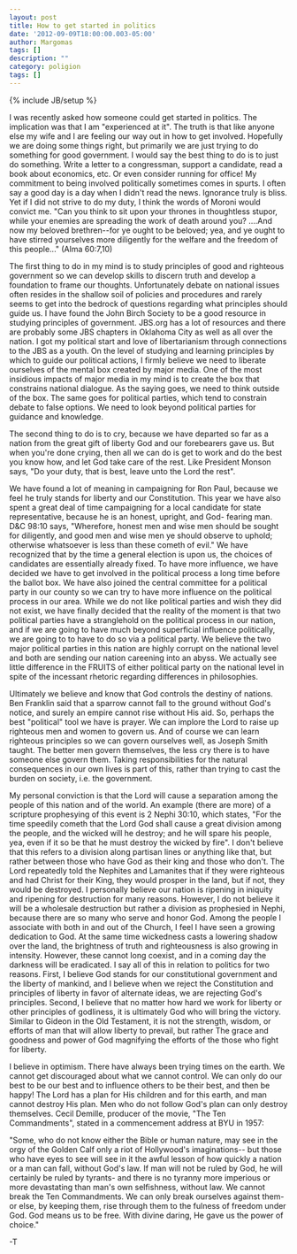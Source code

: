 ```yaml
---
layout: post
title: How to get started in politics
date: '2012-09-09T18:00:00.003-05:00'
author: Margomas
tags: []
description: ""
category: poligion
tags: []
---
```

{% include JB/setup %}

I was recently asked how someone could get started in politics. The
implication was that I am "experienced at it". The truth is that like
anyone else my wife and I are feeling our way out in how to get
involved. Hopefully we are doing some things right, but primarily we
are just trying to do something for good government. I would say the
best thing to do is to just do something. Write a letter to a
congressman, support a candidate, read a book about economics, etc. Or
even consider running for office! My commitment to being involved
politically sometimes comes in spurts. I often say a good day is a day
when I didn't read the news. Ignorance truly is bliss. Yet if I did
not strive to do my duty, I think the words of Moroni would convict
me. "Can you think to sit upon your thrones in thoughtless stupor,
while your enemies are spreading the work of death around you? ....And
now my beloved brethren--for ye ought to be beloved; yea, and ye ought
to have stirred yourselves more diligently for the welfare and the
freedom of this people..." (Alma 60:7,10)


The first thing to do in my mind is to study principles of good and
righteous government so we can develop skills to discern truth and
develop a foundation to frame our thoughts. Unfortunately debate on
national issues often resides in the shallow soil of policies and
procedures and rarely seems to get into the bedrock of questions
regarding what principles should guide us. I have found the John Birch
Society to be a good resource in studying principles of government.
JBS.org has a lot of resources and there are probably some JBS
chapters in Oklahoma City as well as all over the nation. I got my
political start and love of libertarianism through connections to the
JBS as a youth. On the level of studying and learning principles by
which to guide our political actions, I firmly believe we need to
liberate ourselves of the mental box created by major media. One of
the most insidious impacts of major media in my mind is to create the
box that constrains national dialogue. As the saying goes, we need to
think outside of the box. The same goes for political parties, which
tend to constrain debate to false options. We need to look beyond
political parties for guidance and knowledge.



The second thing to do is to cry, because we have departed so far as a
nation from the great gift of liberty God and our forebearers gave us.
But when you're done crying, then all we can do is get to work and do
the best you know how, and let God take care of the rest. Like
President Monson says, "Do your duty, that is best, leave unto the
Lord the rest".



We have found a lot of meaning in campaigning for Ron Paul, because we
feel he truly stands for liberty and our Constitution. This year we
have also spent a great deal of time campaigning for a local candidate
for state representative, because he is an honest, upright, and God-
fearing man. D&C 98:10 says, "Wherefore, honest men and wise men
should be sought for diligently, and good men and wise men ye should
observe to uphold; otherwise whatsoever is less than these cometh of
evil." We have recognized that by the time a general election is upon
us, the choices of candidates are essentially already fixed. To have
more influence, we have decided we have to get involved in the
political process a long time before the ballot box. We have also
joined the central committee for a political party in our county so we
can try to have more influence on the political process in our area.
While we do not like political parties and wish they did not exist, we
have finally decided that the reality of the moment is that two
political parties have a stranglehold on the political process in our
nation, and if we are going to have much beyond superficial influence
politically, we are going to to have to do so via a political party.
We believe the two major political parties in this nation are highly
corrupt on the national level and both are sending our nation
careening into an abyss. We actually see little difference in the
FRUITS of either political party on the national level in spite of the
incessant rhetoric regarding differences in philosophies.



Ultimately we believe and know that God controls the destiny of
nations. Ben Franklin said that a sparrow cannot fall to the ground
without God's notice, and surely an empire cannot rise without His
aid. So, perhaps the best "political" tool we have is prayer. We can
implore the Lord to raise up righteous men and women to govern us. And
of course we can learn righteous principles so we can govern ourselves
well, as Joseph Smith taught. The better men govern themselves, the
less cry there is to have someone else govern them. Taking
responsibilities for the natural consequences in our own lives is part
of this, rather than trying to cast the burden on society, i.e. the
government.



My  personal conviction is that the Lord will cause a separation among
the people of this nation and of the world. An example (there are
more) of a scripture prophesying of this event is 2 Nephi 30:10, which
states, "For the time speedily cometh that the Lord God shall cause a
great division among the people, and the wicked will he destroy; and
he will spare his people, yea, even if it so be that he must destroy
the wicked by fire". I don't believe that this refers to a division
along partisan lines or anything like that, but rather between those
who have God as their king and those who don't. The Lord repeatedly
told the Nephites and Lamanites that if they were righteous and had
Christ for their King, they would prosper in the land, but if not,
they would be destroyed. I personally believe our nation is ripening
in iniquity and ripening for destruction for many reasons. However, I
do not believe it will be a wholesale destruction but rather a
division as prophesied in Nephi, because there are so many who serve
and honor God. Among the people I associate with both in and out of
the Church, I feel I have seen a growing dedication to God. At the
same time wickedness casts a lowering shadow over the land, the
brightness of truth and righteousness is also growing in intensity.
However, these cannot long coexist, and in a coming day the darkness
will be eradicated. I say all of this in relation to politics for two
reasons. First, I believe God stands for our constitutional government
and the liberty of mankind, and I believe when we reject the
Constitution and principles of liberty in favor of alternate ideas, we
are rejecting God's principles. Second, I believe that no matter how
hard we work for liberty or other principles of godliness, it is
ultimately God who will bring the victory. Similar to Gideon in the
Old Testament, it is not the strength, wisdom, or efforts of man that
will allow liberty to prevail, but rather The grace and goodness and
power of God magnifying the efforts of the those who fight for
liberty.







I believe in optimism. There have always been trying times on the
earth. We cannot get discouraged about what we cannot control. We can
only do our best to be our best and to influence others to be their
best, and then be happy! The Lord has a plan for His children and for
this earth, and man cannot destroy His plan. Men who do not follow
God's plan can only destroy themselves. Cecil Demille, producer of the
movie, "The Ten Commandments", stated in a commencement address at BYU
in 1957:







"Some, who do not know either the Bible or human nature, may see in
the orgy of the Golden Calf only a riot of Hollywood's imaginations--
but those who have eyes to see will see in it the awful lesson of how
quickly a nation or a man can fall, without God's law. If man will not
be ruled by God, he will certainly be ruled by tyrants- and there is
no tyranny more imperious or more devastating than man's own
selfishness, without law. We cannot break the Ten Commandments. We can
only break ourselves against them- or else, by keeping them, rise
through them to the fulness of freedom under God. God means us to be
free. With divine daring, He gave us the power of choice."



-T

